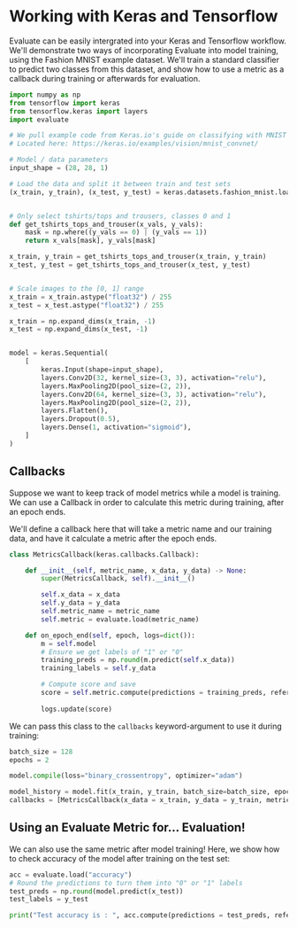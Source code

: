 # Working with Keras and Tensorflow



Evaluate can be easily intergrated into your Keras and Tensorflow workflow. We'll demonstrate two ways of incorporating Evaluate into model training, using the Fashion MNIST example dataset. We'll train a standard classifier to predict two classes from this dataset, and show how to use a metric as a callback during training or afterwards for evaluation. 


```python
import numpy as np
from tensorflow import keras
from tensorflow.keras import layers
import evaluate

# We pull example code from Keras.io's guide on classifying with MNIST
# Located here: https://keras.io/examples/vision/mnist_convnet/

# Model / data parameters
input_shape = (28, 28, 1)

# Load the data and split it between train and test sets
(x_train, y_train), (x_test, y_test) = keras.datasets.fashion_mnist.load_data()


# Only select tshirts/tops and trousers, classes 0 and 1
def get_tshirts_tops_and_trouser(x_vals, y_vals):
    mask = np.where((y_vals == 0) | (y_vals == 1))
    return x_vals[mask], y_vals[mask]

x_train, y_train = get_tshirts_tops_and_trouser(x_train, y_train)
x_test, y_test = get_tshirts_tops_and_trouser(x_test, y_test)


# Scale images to the [0, 1] range
x_train = x_train.astype("float32") / 255
x_test = x_test.astype("float32") / 255

x_train = np.expand_dims(x_train, -1)
x_test = np.expand_dims(x_test, -1)


model = keras.Sequential(
    [
        keras.Input(shape=input_shape),
        layers.Conv2D(32, kernel_size=(3, 3), activation="relu"),
        layers.MaxPooling2D(pool_size=(2, 2)),
        layers.Conv2D(64, kernel_size=(3, 3), activation="relu"),
        layers.MaxPooling2D(pool_size=(2, 2)),
        layers.Flatten(),
        layers.Dropout(0.5),
        layers.Dense(1, activation="sigmoid"),
    ]
)
```

## Callbacks

Suppose we want to keep track of model metrics while a model is training. We can use a Callback in order to calculate this metric during training, after an epoch ends. 

We'll define a callback here that will take a metric name and our training data, and have it calculate a metric after the epoch ends. 


```python
class MetricsCallback(keras.callbacks.Callback):

    def __init__(self, metric_name, x_data, y_data) -> None:
        super(MetricsCallback, self).__init__()

        self.x_data = x_data
        self.y_data = y_data
        self.metric_name = metric_name
        self.metric = evaluate.load(metric_name)

    def on_epoch_end(self, epoch, logs=dict()):
        m = self.model 
        # Ensure we get labels of "1" or "0"
        training_preds = np.round(m.predict(self.x_data))
        training_labels = self.y_data

        # Compute score and save
        score = self.metric.compute(predictions = training_preds, references = training_labels)
        
        logs.update(score)
```

We can pass this class to the `callbacks` keyword-argument to use it during training:


```python
batch_size = 128
epochs = 2

model.compile(loss="binary_crossentropy", optimizer="adam")

model_history = model.fit(x_train, y_train, batch_size=batch_size, epochs=epochs, validation_split=0.1, 
callbacks = [MetricsCallback(x_data = x_train, y_data = y_train, metric_name = "accuracy")])
```

## Using an Evaluate Metric for... Evaluation!

We can also use the same metric after model training! Here, we show how to check accuracy of the model after training on the test set:


```python
acc = evaluate.load("accuracy")
# Round the predictions to turn them into "0" or "1" labels
test_preds = np.round(model.predict(x_test))
test_labels = y_test
```

```python
print("Test accuracy is : ", acc.compute(predictions = test_preds, references = test_labels))
```
